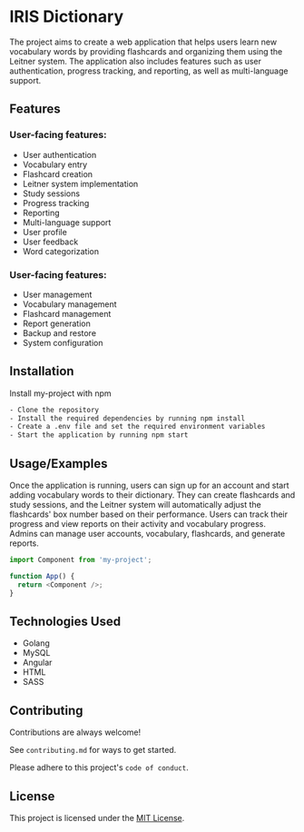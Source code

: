 # IRIS Dictionary

The project aims to create a web application that helps users learn new vocabulary words by providing flashcards and organizing them using the Leitner system. The application also includes features such as user authentication, progress tracking, and reporting, as well as multi-language support.

## Features

### User-facing features:

- User authentication
- Vocabulary entry
- Flashcard creation
- Leitner system implementation
- Study sessions
- Progress tracking
- Reporting
- Multi-language support
- User profile
- User feedback
- Word categorization

### User-facing features:

- User management
- Vocabulary management
- Flashcard management
- Report generation
- Backup and restore
- System configuration

## Installation

Install my-project with npm

```bash
- Clone the repository
- Install the required dependencies by running npm install
- Create a .env file and set the required environment variables
- Start the application by running npm start
```

## Usage/Examples

Once the application is running, users can sign up for an account and start adding vocabulary words to their dictionary. They can create flashcards and study sessions, and the Leitner system will automatically adjust the flashcards' box number based on their performance. Users can track their progress and view reports on their activity and vocabulary progress. Admins can manage user accounts, vocabulary, flashcards, and generate reports.

```javascript
import Component from 'my-project';

function App() {
  return <Component />;
}
```

## Technologies Used

- Golang
- MySQL
- Angular
- HTML
- SASS

## Contributing

Contributions are always welcome!

See `contributing.md` for ways to get started.

Please adhere to this project's `code of conduct`.

## License

This project is licensed under the [MIT License](https://choosealicense.com/licenses/mit/).
